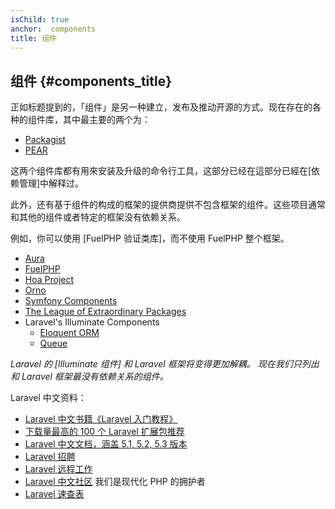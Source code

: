 ```yaml
---
isChild: true
anchor:  components
title: 组件
---
```


## 组件 {#components_title}


正如标题提到的，「组件」是另一种建立，发布及推动开源的方式。现在存在的各种的组件库，其中最主要的两个为：

* [Packagist]
* [PEAR]

这两个组件库都有用來安装及升级的命令行工具，这部分已经在這部分已經在[依赖管理]中解释过。

此外，还有基于组件的构成的框架的提供商提供不包含框架的组件。这些项目通常和其他的组件或者特定的框架没有依赖关系。

例如，你可以使用 [FuelPHP 验证类库]，而不使用 FuelPHP 整个框架。

* [Aura]
* [FuelPHP]
* [Hoa Project]
* [Orno]
* [Symfony Components]
* [The League of Extraordinary Packages]
* Laravel's Illuminate Components
    * [Eloquent ORM]
    * [Queue]

_Laravel 的 [Illuminate 组件] 和 Laravel 框架将变得更加解耦。 现在我们只列出和 Laravel 框架最没有依赖关系的组件。_

[Packagist]: /#composer_and_packagist
[PEAR]: /#pear
[Dependency Management]: /#dependency_management
[FuelPHP Validation package]: https://github.com/fuelphp/validation
[Aura]: http://auraphp.com/framework/2.x/en/
[FuelPHP]: https://github.com/fuelphp
[Hoa Project]: https://github.com/hoaproject
[Orno]: https://github.com/orno
[Symfony Components]: http://symfony.com/doc/current/components/index.html
[The League of Extraordinary Packages]: http://thephpleague.com/
[IoC Container]: https://github.com/illuminate/container
[Eloquent ORM]: https://github.com/illuminate/database
[Queue]: https://github.com/illuminate/queue
[Illuminate components]: https://github.com/illuminate

Laravel 中文资料：

- [Laravel 中文书籍《Laravel 入门教程》](https://laravel-china.org/topics/3383)
- [下载量最高的 100 个 Laravel 扩展包推荐 ](https://laravel-china.org/topics/2530)
- [Laravel 中文文档，涵盖 5.1, 5.2, 5.3 版本](https://laravel-china.org/docs/home )
- [Laravel 招聘 ](https://laravel-china.org/categories/1)
- [Laravel 远程工作](https://laravel-china.org/topics/3626)
- [Laravel 中文社区](https://laravel-china.org/) 我们是现代化 PHP 的拥护者
- [Laravel 速查表](https://cs.laravel-china.org/)